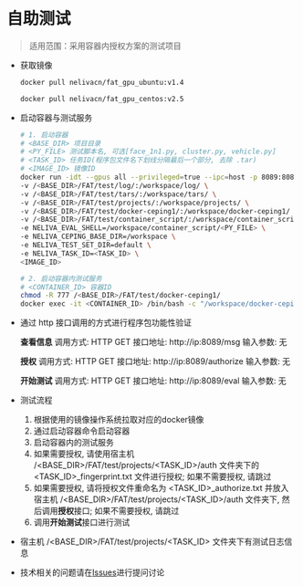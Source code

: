 # 自助测试

> 适用范围：采用容器内授权方案的测试项目

* 获取镜像

    ```bash
    docker pull nelivacn/fat_gpu_ubuntu:v1.4
    ```

    ```bash
    docker pull nelivacn/fat_gpu_centos:v2.5
    ```

* 启动容器与测试服务

    ```bash
    # 1. 启动容器
    # <BASE_DIR> 项目目录
    # <PY_FILE> 测试脚本名, 可选[face_1n1.py, cluster.py, vehicle.py]
    # <TASK_ID> 任务ID(程序包文件名下划线分隔最后一个部分, 去除 .tar)
    # <IMAGE_ID> 镜像ID
    docker run -idt --gpus all --privileged=true --ipc=host -p 8089:8089 \
    -v /<BASE_DIR>/FAT/test/log/:/workspace/log/ \
    -v /<BASE_DIR>/FAT/test/tars/:/workspace/tars/ \
    -v /<BASE_DIR>/FAT/test/projects/:/workspace/projects/ \
    -v /<BASE_DIR>/FAT/test/docker-ceping1/:/workspace/docker-ceping1/ \
    -v /<BASE_DIR>/FAT/test/container_script/:/workspace/container_script/ \
    -e NELIVA_EVAL_SHELL=/workspace/container_script/<PY_FILE> \
    -e NELIVA_CEPING_BASE_DIR=/workspace \
    -e NELIVA_TEST_SET_DIR=default \
    -e NELIVA_TASK_ID=<TASK_ID> \
    <IMAGE_ID>

    # 2. 启动容器内测试服务
    # <CONTAINER_ID> 容器ID
    chmod -R 777 /<BASE_DIR>/FAT/test/docker-ceping1/
    docker exec -it <CONTAINER_ID> /bin/bash -c "/workspace/docker-ceping1/my.sh start"
    ```

* 通过 http 接口调用的方式进行程序包功能性验证

    **查看信息**
    调用方式: HTTP GET
    接口地址: http://ip:8089/msg
    输入参数: 无

    **授权**
    调用方式: HTTP GET
    接口地址: http://ip:8089/authorize
    输入参数: 无

    **开始测试**
    调用方式: HTTP GET
    接口地址: http://ip:8089/eval
    输入参数: 无

* 测试流程
    1. 根据使用的镜像操作系统拉取对应的docker镜像
    2. 通过启动容器命令启动容器
    3. 启动容器内的测试服务
    4. 如果需要授权, 请使用宿主机 /\<BASE_DIR\>/FAT/test/projects/\<TASK_ID\>/auth 文件夹下的 \<TASK_ID>_fingerprint.txt 文件进行授权; 如果不需要授权, 请跳过
    5. 如果需要授权, 请将授权文件重命名为 \<TASK_ID>_authorize.txt 并放入宿主机 /\<BASE_DIR\>/FAT/test/projects/\<TASK_ID\>/auth 文件夹下, 然后调用**授权**接口; 如果不需要授权, 请跳过
    6. 调用**开始测试**接口进行测试

* 宿主机 /\<BASE_DIR\>/FAT/test/projects/\<TASK_ID\> 文件夹下有测试日志信息

* 技术相关的问题请在[Issues](https://github.com/nelivacn/FAT/issues)进行提问讨论
